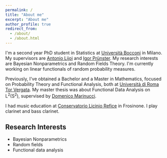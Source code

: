 ```yaml
---
permalink: /
title: "About me"
excerpt: "About me"
author_profile: true
redirect_from: 
  - /about/
  - /about.html
---
```


I'm a second year PhD student in Statistics at [Università Bocconi](https://www.unibocconi.eu/wps/wcm/connect/bocconi/sitopubblico_en/navigation+tree/home/programs/phd/phd+in+statistics) in Milano. My supervisors are [Antonio Lijoi](http://didattica.unibocconi.eu/mypage/index.php?IdUte=189615&idr=&lingua=eng) and [Igor Prünster](http://didattica.unibocconi.it/mypage/index.php?IdUte=187032&cognome=PRUENSTER&nome=IGOR&urlBackMy=). My research interests are Bayesian Nonparametrics and Random Fields Theory. I'm currently working on linear functionals of random probability measures. 

Previously, I've obtained a Bachelor and a Master in Mathematics, focused on Probability Theory and Functional Analysis, both at [Università di Roma Tor Vergata](https://www.mat.uniroma2.it/index.php). My master thesis was about Functional Data Analysis on L<sup>2</sup>(S<sup>2</sup>), supervised by [Domenico Marinucci](https://www.mat.uniroma2.it/~marinucc/).

I had music education at [Conservatorio Licinio Refice](http://www.conservatorio-frosinone.it/) in Frosinone. I play clarinet and bass clarinet.


Research Interests
------
* Bayesian Nonparametrics
* Random fields
* Functional data analysis
